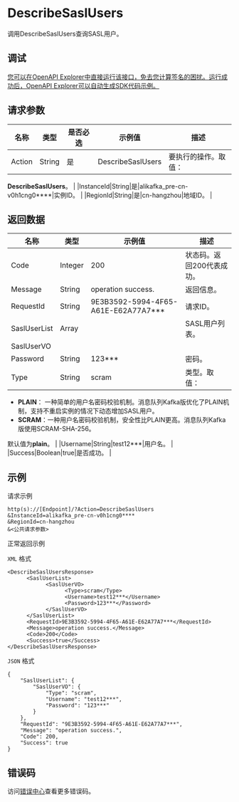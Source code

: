 # DescribeSaslUsers

调用DescribeSaslUsers查询SASL用户。

## 调试

[您可以在OpenAPI Explorer中直接运行该接口，免去您计算签名的困扰。运行成功后，OpenAPI Explorer可以自动生成SDK代码示例。](https://api.aliyun.com/#product=alikafka&api=DescribeSaslUsers&type=RPC&version=2019-09-16)

## 请求参数

|名称|类型|是否必选|示例值|描述|
|--|--|----|---|--|
|Action|String|是|DescribeSaslUsers|要执行的操作。取值：

 **DescribeSaslUsers**。 |
|InstanceId|String|是|alikafka\_pre-cn-v0h1cng0\*\*\*\*|实例ID。 |
|RegionId|String|是|cn-hangzhou|地域ID。 |

## 返回数据

|名称|类型|示例值|描述|
|--|--|---|--|
|Code|Integer|200|状态码。返回200代表成功。 |
|Message|String|operation success.|返回信息。 |
|RequestId|String|9E3B3592-5994-4F65-A61E-E62A77A7\*\*\*|请求ID。 |
|SaslUserList|Array| |SASL用户列表。 |
|SaslUserVO| | | |
|Password|String|123\*\*\*|密码。 |
|Type|String|scram|类型。取值：

 -   **PLAIN**： 一种简单的用户名密码校验机制。消息队列Kafka版优化了PLAIN机制，支持不重启实例的情况下动态增加SASL用户。
-   **SCRAM**：一种用户名密码校验机制，安全性比PLAIN更高。消息队列Kafka版使用SCRAM-SHA-256。

 默认值为**plain**。 |
|Username|String|test12\*\*\*|用户名。 |
|Success|Boolean|true|是否成功。 |

## 示例

请求示例

```
http(s)://[Endpoint]/?Action=DescribeSaslUsers
&InstanceId=alikafka_pre-cn-v0h1cng0****
&RegionId=cn-hangzhou
&<公共请求参数>
```

正常返回示例

`XML` 格式

```
<DescribeSaslUsersResponse>
      <SaslUserList>
            <SaslUserVO>
                  <Type>scram</Type>
                  <Username>test12***</Username>
                  <Password>123***</Password>
            </SaslUserVO>
      </SaslUserList>
      <RequestId>9E3B3592-5994-4F65-A61E-E62A77A7***</RequestId>
      <Message>operation success.</Message>
      <Code>200</Code>
      <Success>true</Success>
</DescribeSaslUsersResponse>
```

`JSON` 格式

```
{
    "SaslUserList": {
        "SaslUserVO": {
            "Type": "scram",
            "Username": "test12***",
            "Password": "123***"
        }
    },
    "RequestId": "9E3B3592-5994-4F65-A61E-E62A77A7***",
    "Message": "operation success.",
    "Code": 200,
    "Success": true
}
```

## 错误码

访问[错误中心](https://error-center.aliyun.com/status/product/alikafka)查看更多错误码。

